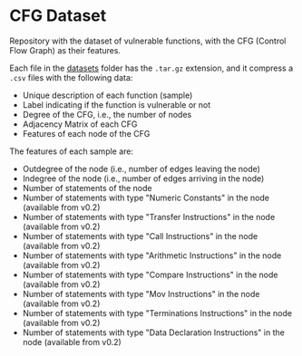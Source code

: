 # CFG Dataset

Repository with the dataset of vulnerable functions, with the CFG (Control Flow Graph) as their features.

Each file in the [datasets](datasets) folder has the `.tar.gz` extension, and it compress a `.csv` files with the following data:

* Unique description of each function (sample)
* Label indicating if the function is vulnerable or not
* Degree of the CFG, i.e., the number of nodes
* Adjacency Matrix of each CFG
* Features of each node of the CFG

The features of each sample are:
* Outdegree of the node (i.e., number of edges leaving the node)
* Indegree of the node (i.e., number of edges arriving in the node)
* Number of statements of the node
* Number of statements with type "Numeric Constants" in the node (available from v0.2)
* Number of statements with type "Transfer Instructions" in the node (available from v0.2)
* Number of statements with type "Call Instructions" in the node (available from v0.2)
* Number of statements with type "Arithmetic Instructions" in the node (available from v0.2)
* Number of statements with type "Compare Instructions" in the node (available from v0.2)
* Number of statements with type "Mov Instructions" in the node (available from v0.2)
* Number of statements with type "Terminations Instructions" in the node (available from v0.2)
* Number of statements with type "Data Declaration Instructions" in the node (available from v0.2)

